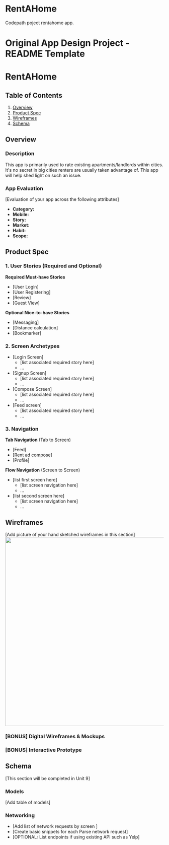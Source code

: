 # RentAHome
Codepath poject rentahome app.

Original App Design Project - README Template
===

# RentAHome

## Table of Contents
1. [Overview](#Overview)
1. [Product Spec](#Product-Spec)
1. [Wireframes](#Wireframes)
2. [Schema](#Schema)

## Overview
### Description
This app is primarily used to rate existing apartments/landlords within cities. It's no secret in big cities renters are usually taken advantage of. This app will help shed light on such an issue. 

### App Evaluation
[Evaluation of your app across the following attributes]
- **Category:**
- **Mobile:**
- **Story:**
- **Market:**
- **Habit:**
- **Scope:**

## Product Spec

### 1. User Stories (Required and Optional)

**Required Must-have Stories**

* [User Login]
* [User Registering]
* [Review]
* [Guest View]

**Optional Nice-to-have Stories**

* [Messaging]
* [Distance calculation]
* [Bookmarker]

### 2. Screen Archetypes

* [Login Screen]
   * [list associated required story here]
   * ...
* [Signup Screen]
   * [list associated required story here]
   * ...
* [Compose Screen]
   * [list associated required story here]
   * ...
* [Feed screen]
   * [list associated required story here]
   * ...
### 3. Navigation

**Tab Navigation** (Tab to Screen)

* [Feed]
* [Rent ad compose]
* [Profile]

**Flow Navigation** (Screen to Screen)

* [list first screen here]
   * [list screen navigation here]
   * ...
* [list second screen here]
   * [list screen navigation here]
   * ...

## Wireframes
[Add picture of your hand sketched wireframes in this section]
<img src="YOUR_WIREFRAME_IMAGE_URL" width=600>

### [BONUS] Digital Wireframes & Mockups

### [BONUS] Interactive Prototype

## Schema 
[This section will be completed in Unit 9]
### Models
[Add table of models]
### Networking
- [Add list of network requests by screen ]
- [Create basic snippets for each Parse network request]
- [OPTIONAL: List endpoints if using existing API such as Yelp]
